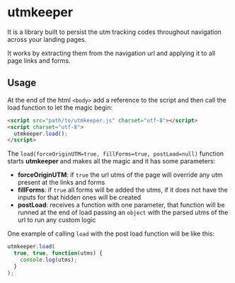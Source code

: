 # utmkeeper

It is a library built to persist the utm tracking codes throughout navigation across your landing pages.

It works by extracting them from the navigation url and applying it to all page links and forms.

## Usage

At the end of the html `<body>` add a reference to the script and then call the load function to let the magic begin:

```html
<script src="path/to/utmkeeper.js" charset="utf-8"></script>
<script charset="utf-8">
  utmkeeper.load();
</script>
```

The `load(forceOriginUTM=true, fillForms=true, postLoad=null)` function starts **utmkeeper** and makes all the magic and it has some parameters:

- **forceOriginUTM**: if `true` the url utms of the page will override any utm present at the links and forms
- **fillForms**: if `true` all forms will be added the utms, if it does not have the inputs for that hidden ones will be created
- **postLoad**: receives a function with one parameter, that function will be runned at the end of load passing an `object` with the parsed utms of the url to run any custom logic

One example of calling `load` with the post load function will be like this:

```javascript
utmkeeper.load(
  true, true, function(utms) {
    console.log(utms);
  }
);
```
